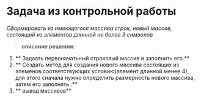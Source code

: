 # Задача из контрольной работы
 *Сформировать из имеющегося массива строк, новый массив, состоящий из элементов длинной не более 3 символов*
>**описание решения:**
1. ** Задаать первоначатьный строковый массив и заполнить его.**
2. ** Создать метод для создания нового массива состоящих из элеменов соответствующих условию(элемент длинной менее 4), для этого сначала нужно определить размерность нового массива, затем его заполнять .**
3. ** вывод массивов**
